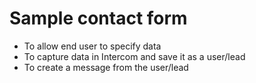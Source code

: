 # Sample contact form

- To allow end user to specify data
- To capture data in Intercom and save it as a user/lead
- To create a message from the user/lead
